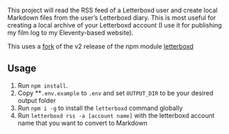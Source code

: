 This project will read the RSS feed of a Letterboxd user and create local Markdown files from the user’s Letterboxd diary. This is most useful for creating a local archive of your Letterboxd account (I use it for publishing my film log to my Eleventy-based website).

This uses a [fork](https://github.com/dirtystylus/letterboxd) of the v2 release of the npm module [letterboxd](https://www.npmjs.com/package/letterboxd)

## Usage

1. Run `npm install`.
2. Copy **`.env.example` to `.env` and set `OUTPUT_DIR` to be your desired output folder
3. Run `npm i -g` to install the `letterboxd` command globally
4. Run `letterboxd rss -a [account name]` with the letterboxd account name that you want to convert to Markdown

